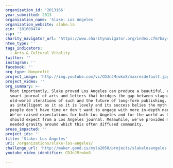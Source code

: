 ```yaml
---
organization_id: '2013166'
year_submitted: 2013
organization_name: 'Slake: Los Angeles'
organization_website: slake.la
ein: '181608474'
zip: ''
charity_navigator_url: 'https://www.charitynavigator.org/index.cfm?bay=search.profile&ein=181608474'
ntee_type: ''
tags_indicators:
  - Arts & Cultural Vitality
twitter: ''
instagram: ''
facebook: ''
org_type: Nonprofit
project_image: 'http://img.youtube.com/vi/CDJnJMrwko8/maxresdefault.jpg'
project_video: ''
org_summary: >-
  Most importantly, Slake proved Los Angeles can produce a beautiful, exciting,
  smart journal of arts and letters that bridges the gap between stagnant
  old-world iterations of such and the future of long-form publishing. Slake is
  as intelligent as it as it is lovely and its success belies the myth that
  people don't have time or don't want to engage with more in-depth narrative.
  We've raised expectations for both Los Angeles and for the world as to what we
  should expect from a Los Angeles journal. Meanwhile, we've provided much
  needed gravity around which this often diffused community.
areas_impacted: ''
project_ids: ''
title: 'Slake: Los Angeles'
uri: /organizations/slake-los-angeles/
challenge_url: 'http://maker.good.is/myla2050/projects/slakelosangeles.html'
youtube_video_identifier: CDJnJMrwko8

---
```

